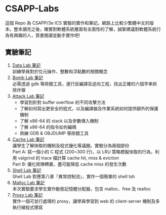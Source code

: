 # CSAPP-Labs
這個 Repo 為 CSAPP/3e ICS 實驗的實作和筆記。網路上比較少繁體中文的版本。整本讀完之後，確實對軟體系統層面有全面性的了解，誠摯建議對軟體系統行為有興趣的人，買書閱讀並動手實作吧!

## 實驗筆記
1. [Data Lab 筆記](https://hackmd.io/@Chang-Chia-Chi/Sk9_ygs6_)   
    訓練學員對於位元操作、整數和浮點數的相關概念
2. [Bomb Lab 筆記](https://hackmd.io/@Chang-Chia-Chi/HJt0Tvr1K)   
    必需透過 gdb 等除錯工具，進行反編譯及逆向工程，找出正確的六個字串拆除炸彈
3. [Attack Lab 筆記](https://hackmd.io/@Chang-Chia-Chi/H1Z8o7QlK)   
    - 學習到針對 buffer overflow 的不同攻擊方法
    - 了解如何寫出更安全的程式，以及編譯器及作業系統如何提供額外的保護機制
    - 了解 x86-64 的 stack 以及參數傳入機制
    - 了解 x86-64 的指令如何編碼
    - 熟練 GDB & OBJDUMP 等除錯工具
4. [Cache Lab 筆記](https://hackmd.io/@Chang-Chia-Chi/rkRCq_vbY)    
  讓學生了解快取的機制及程式優化等議題。實驗分為兩個部份   
  Part A: 寫一個小的 C 程式 (200~300 行)，以 LRU 策略模擬快取的行為，利用 valgrind 的 trace 檔計算 cache hit, miss & eviction   
  Part B: 優化矩陣轉置，盡可能降低 cache miss 的發生次數
5. [Shell Lab 筆記](https://hackmd.io/@Chang-Chia-Chi/SydD27RzY)    
  Shell Lab 對應第八章『異常控制流』，實作一個簡單的 shell tsh
6. [Malloc Lab 筆記](https://hackmd.io/@Chang-Chia-Chi/r13xrF0Vt)    
    本次實驗要求學生實作動態記憶體分配器，包含 malloc、free 及 realloc
7. [Proxy Lab 筆記](https://hackmd.io/@Chang-Chia-Chi/r13xrF0Vt)   
    實作一個可並行處理的 proxy，讓學員學習到 web 的 client-server 機制及多執行緒程式撰寫   
